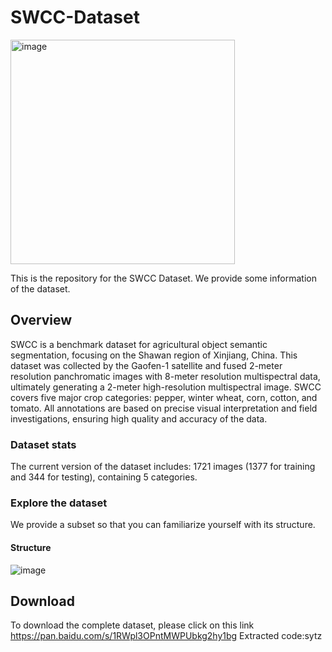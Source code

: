 # SWCC-Dataset
<img width="359" alt="image" src="https://github.com/user-attachments/assets/1158c119-fab8-4d09-a9c2-ccecc07caf29">

This is the repository for the SWCC Dataset. We provide some information of the dataset.

## Overview
SWCC is a benchmark dataset for agricultural object semantic segmentation, focusing on the Shawan region of Xinjiang, China. This dataset was collected by the Gaofen-1 satellite and fused 2-meter resolution panchromatic images with 8-meter resolution multispectral data, ultimately generating a 2-meter high-resolution multispectral image. SWCC covers five major crop categories: pepper, winter wheat, corn, cotton, and tomato. All annotations are based on precise visual interpretation and field investigations, ensuring high quality and accuracy of the data.

### Dataset stats
The current version of the dataset includes:
1721 images (1377 for training and 344 for testing), containing 5 categories.

### Explore the dataset
We provide a subset so that you can familiarize yourself with its structure.

#### Structure
![image](https://github.com/user-attachments/assets/75ed13fb-8c0c-4182-925a-7689e0922927)

## Download
To download the complete dataset, please click on this link https://pan.baidu.com/s/1RWpl3OPntMWPUbkg2hy1bg Extracted code:sytz

